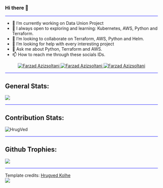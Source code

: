 ### Hi there 👋

<hr style="height:2px;border-width:1;border-radius: 5px;color:gray;background-color:#8080ff">


- 🔭 I’m currently working on Data Union Project
- 🌱 I always open to exploring and learning: Kubernetes, AWS, Python and Terraform. 
- 👯 I’m looking to collaborate on Terraform, AWS, Python and Helm.
- 🤔 I’m looking for help with every interesting project
- 💬 Ask me about Python, Terraform and AWS.
- 📫 How to reach me through these socials IDs.

<!-----Social Accounts------>

<p align="center">
<a href="https://www.linkedin.com/in/farzad-azizsoltani/">
<img border="0" alt="Farzad Azizsoltani" src="https://img.icons8.com/doodle/40/000000/linkedin--v2.png"/>
</a>
<a href="https://t.me/farzad_azizsoltani">
<img border="0" alt="Farzad Azizsoltani" src="https://img.icons8.com/doodle/40/000000/telegram-app.png"/>
</a>
<a href="mailto:farzad.azizsoltani98@gmail.com">
<img border="0" alt="Farzad Azizsoltani" src="https://img.icons8.com/doodle/38/000000/gmail-new.png"/>
</a>
</p>

<hr style="height:2px;border-width:1;border-radius: 5px;color:#8080ff;background-color:#8080ff">

<!-----Contribution figures------>

## General Stats:

<img align="center" src = "https://github-readme-stats.vercel.app/api?username=fazizsoltani&&show_icons=true&title_color=02D752&icon_color=bb2acf&text_color=b3b3ff&bg_color=0,000000,130F40">

<hr style="height:2px;border-width:1;border-radius: 5px;color:gray;background-color:#8080ff">


<!------------ Streak Display -------------->

## Contribution Stats:

<div>
<p><img align="center" src="https://github-readme-streak-stats.herokuapp.com/?user=fazizsoltani&theme=dark" alt="HrugVed" /></p>
</div>

<hr style="height:2px;border-width:1;border-radius: 5px;color:#8080ff;background-color:#8080ff">
 

 <!------------------- My github trophies ----------------------->

## Github Trophies:

<img src="https://github-profile-trophy.vercel.app/?username=fazizsoltani&theme=onestar&margin-w=5&rank=SSS,SS,S,AAA,AA,A,B,C,SECRET" />

 
 </br>
<hr style="height:2px;#8080ffborder-width:0;border-radius: 5px;color:gray;background-color:#8080ff">

Template credits: [Hrugved Kolhe](https://github.com/hrugved06)
</br>
![](https://komarev.com/ghpvc/?username=fazizsoltani&color=grey)
